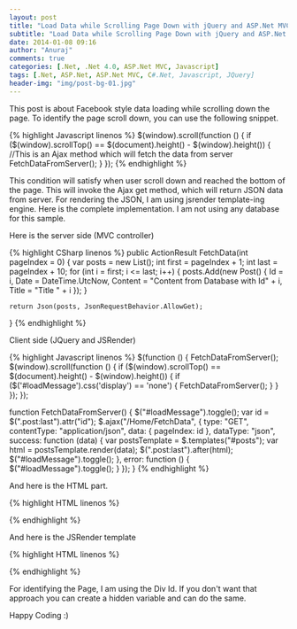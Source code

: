 ```yaml
---
layout: post
title: "Load Data while Scrolling Page Down with jQuery and ASP.Net MVC"
subtitle: "Load Data while Scrolling Page Down with jQuery and ASP.Net MVC"
date: 2014-01-08 09:16
author: "Anuraj"
comments: true
categories: [.Net, .Net 4.0, ASP.Net MVC, Javascript]
tags: [.Net, ASP.Net, ASP.Net MVC, C#.Net, Javascript, JQuery]
header-img: "img/post-bg-01.jpg"
---
```

This post is about Facebook style data loading while scrolling down the page. To identify the page scroll down, you can use the following snippet.

{% highlight Javascript linenos %}
$(window).scroll(function () {
    if ($(window).scrollTop() == $(document).height() - $(window).height()) {
        //This is an Ajax method which will fetch the data from server
        FetchDataFromServer();
    }
});
{% endhighlight %}

This condition will satisfy when user scroll down and reached the bottom of the page. This will invoke the Ajax get method, which will return JSON data from server. For rendering the JSON, I am using jsrender template-ing engine. Here is the complete implementation. I am not using any database for this sample.

Here is the server side (MVC controller)

{% highlight CSharp linenos %}
public ActionResult FetchData(int pageIndex = 0)
{
    var posts = new List<Post>();
    int first = pageIndex + 1;
    int last = pageIndex + 10;
    for (int i = first; i <= last; i++)
    {
        posts.Add(new Post()
        {
            Id = i,
            Date = DateTime.UtcNow,
            Content = "Content from Database with Id" + i,
            Title = "Title " + i
        });
    }

    return Json(posts, JsonRequestBehavior.AllowGet);
}
{% endhighlight %}

Client side (JQuery and JSRender)

{% highlight Javascript linenos %}
$(function () {
    FetchDataFromServer();
    $(window).scroll(function () {
        if ($(window).scrollTop() ==
            $(document).height() - $(window).height()) {
            if ($('#loadMessage').css('display') == 'none') {
                FetchDataFromServer();
            }
        }
    });
});

function FetchDataFromServer() {
    $("#loadMessage").toggle();
    var id = $(".post:last").attr("id");
    $.ajax("/Home/FetchData", {
        type: "GET",
        contentType: "application/json",
        data: { pageIndex: id },
        dataType: "json",
        success: function (data) {
            var postsTemplate = $.templates("#posts");
            var html = postsTemplate.render(data);
            $(".post:last").after(html);
            $("#loadMessage").toggle();
        },
        error: function () {
            $("#loadMessage").toggle();
        }
    });
}
{% endhighlight %}

And here is the HTML part.

{% highlight HTML linenos %}
<div id="result">
    <div id="0" class="post"></div>
    <div id="loadMessage" style="display:none;">
        ![](~/Content/loader.gif)
    </div>
</div>
{% endhighlight %}

And here is the JSRender template

{% highlight HTML linenos %}
<script type="text/x-jsrender" id="posts">
    <div id="{{:Id}}" class="post">
        

## {{:Title}}


        <hr />
        <div>
            {{:Content}}
        </div>
    </div>
</script>
{% endhighlight %}

For identifying the Page, I am using the Div Id. If you don't want that approach you can create a hidden variable and can do the same.

Happy Coding :)
